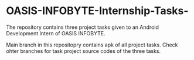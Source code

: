 # OASIS-INFOBYTE-Internship-Tasks-
The repository contains three project tasks given to an Android Development Intern of OASIS INFOBYTE.

Main branch in this repositopry contains apk of all project tasks. Check ohter branches for task project source codes of the three tasks.
